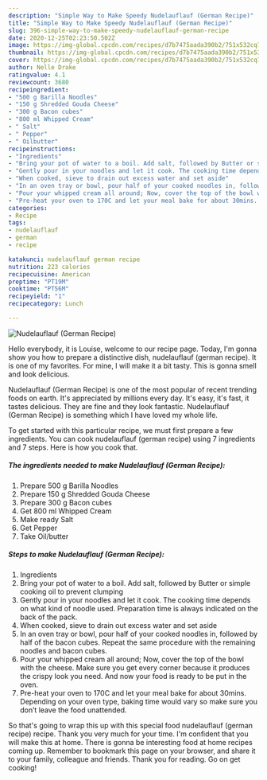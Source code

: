 ```yaml
---
description: "Simple Way to Make Speedy Nudelauflauf (German Recipe)"
title: "Simple Way to Make Speedy Nudelauflauf (German Recipe)"
slug: 396-simple-way-to-make-speedy-nudelauflauf-german-recipe
date: 2020-12-25T02:23:50.502Z
image: https://img-global.cpcdn.com/recipes/d7b7475aada390b2/751x532cq70/nudelauflauf-german-recipe-recipe-main-photo.jpg
thumbnail: https://img-global.cpcdn.com/recipes/d7b7475aada390b2/751x532cq70/nudelauflauf-german-recipe-recipe-main-photo.jpg
cover: https://img-global.cpcdn.com/recipes/d7b7475aada390b2/751x532cq70/nudelauflauf-german-recipe-recipe-main-photo.jpg
author: Nelle Drake
ratingvalue: 4.1
reviewcount: 3680
recipeingredient:
- "500 g Barilla Noodles"
- "150 g Shredded Gouda Cheese"
- "300 g Bacon cubes"
- "800 ml Whipped Cream"
- " Salt"
- " Pepper"
- " Oilbutter"
recipeinstructions:
- "Ingredients"
- "Bring your pot of water to a boil. Add salt, followed by Butter or simple cooking oil to prevent clumping"
- "Gently pour in your noodles and let it cook. The cooking time depends on what kind of noodle used. Preparation time is always indicated on the back of the pack."
- "When cooked, sieve to drain out excess water and set aside"
- "In an oven tray or bowl, pour half of your cooked noodles in, followed by half of the bacon cubes. Repeat the same procedure with the remaining noodles and bacon cubes."
- "Pour your whipped cream all around; Now, cover the top of the bowl with the cheese. Make sure you get every corner because it produces the crispy look you need. And now your food is ready to be put in the oven."
- "Pre-heat your oven to 170C and let your meal bake for about 30mins. Depending on your oven type, baking time would vary so make sure you don’t leave the food unattended."
categories:
- Recipe
tags:
- nudelauflauf
- german
- recipe

katakunci: nudelauflauf german recipe 
nutrition: 223 calories
recipecuisine: American
preptime: "PT19M"
cooktime: "PT56M"
recipeyield: "1"
recipecategory: Lunch

---
```



![Nudelauflauf (German Recipe)](https://img-global.cpcdn.com/recipes/d7b7475aada390b2/751x532cq70/nudelauflauf-german-recipe-recipe-main-photo.jpg)

Hello everybody, it is Louise, welcome to our recipe page. Today, I'm gonna show you how to prepare a distinctive dish, nudelauflauf (german recipe). It is one of my favorites. For mine, I will make it a bit tasty. This is gonna smell and look delicious.

Nudelauflauf (German Recipe) is one of the most popular of recent trending foods on earth. It's appreciated by millions every day. It's easy, it's fast, it tastes delicious. They are fine and they look fantastic. Nudelauflauf (German Recipe) is something which I have loved my whole life.




To get started with this particular recipe, we must first prepare a few ingredients. You can cook nudelauflauf (german recipe) using 7 ingredients and 7 steps. Here is how you cook that.

<!--inarticleads1-->

##### The ingredients needed to make Nudelauflauf (German Recipe):

1. Prepare 500 g Barilla Noodles
1. Prepare 150 g Shredded Gouda Cheese
1. Prepare 300 g Bacon cubes
1. Get 800 ml Whipped Cream
1. Make ready  Salt
1. Get  Pepper
1. Take  Oil/butter




<!--inarticleads2-->

##### Steps to make Nudelauflauf (German Recipe):

1. Ingredients
1. Bring your pot of water to a boil. Add salt, followed by Butter or simple cooking oil to prevent clumping
1. Gently pour in your noodles and let it cook. The cooking time depends on what kind of noodle used. Preparation time is always indicated on the back of the pack.
1. When cooked, sieve to drain out excess water and set aside
1. In an oven tray or bowl, pour half of your cooked noodles in, followed by half of the bacon cubes. Repeat the same procedure with the remaining noodles and bacon cubes.
1. Pour your whipped cream all around; Now, cover the top of the bowl with the cheese. Make sure you get every corner because it produces the crispy look you need. And now your food is ready to be put in the oven.
1. Pre-heat your oven to 170C and let your meal bake for about 30mins. Depending on your oven type, baking time would vary so make sure you don’t leave the food unattended.




So that's going to wrap this up with this special food nudelauflauf (german recipe) recipe. Thank you very much for your time. I'm confident that you will make this at home. There is gonna be interesting food at home recipes coming up. Remember to bookmark this page on your browser, and share it to your family, colleague and friends. Thank you for reading. Go on get cooking!
